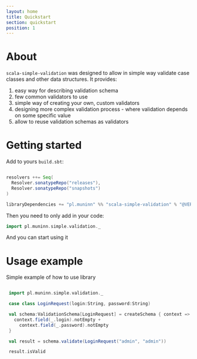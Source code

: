 ```yaml
---
layout: home
title: Quickstart
section: quickstart
position: 1
---
```

# About

`scala-simple-validation` was designed to allow in simple way validate case classes and other data structures. It provides:
1. easy way for describing validation schema
2. few common validators to use
3. simple way of creating your own, custom validators
4. designing more complex validation process - where validation depends on some specific value
5. allow to reuse validation schemas as validators

# Getting started

Add to yours `build.sbt`:
```scala

resolvers ++= Seq(
  Resolver.sonatypeRepo("releases"),
  Resolver.sonatypeRepo("snapshots")
)

libraryDependencies += "pl.muninn" %% "scala-simple-validation" % "@VERSION@"

```
Then you need to only add in your code:
```scala mdoc
import pl.muninn.simple.validation._
```
And you can start using it

# Usage example

Simple example of how to use library

```scala mdoc

 import pl.muninn.simple.validation._

 case class LoginRequest(login:String, password:String)

 val schema:ValidationSchema[LoginRequest] = createSchema { context =>
   context.field(_.login).notEmpty +
     context.field(_.password).notEmpty
 }

 val result = schema.validate(LoginRequest("admin", "admin"))

 result.isValid

```
